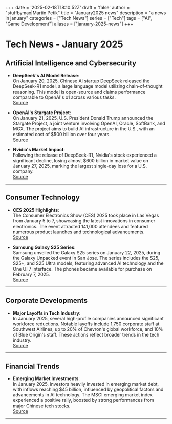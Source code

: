 +++
date = '2025-02-18T18:10:52Z'
draft = 'false'
author = "stuffbymax|Martin Petik"
title = "January2025 news"
description = "a news in january"
categories = ["Tech News"]
series = ["Tech"]
tags = ["AI", "Game Development"]
aliases = ["january-2025-news"]
+++
# Tech News - January 2025

## Artificial Intelligence and Cybersecurity

- **DeepSeek's AI Model Release**:  
  On January 20, 2025, Chinese AI startup DeepSeek released the DeepSeek-R1 model, a large language model utilizing chain-of-thought reasoning. This model is open-source and claims performance comparable to OpenAI's o1 across various tasks.  
  [Source](https://en.wikipedia.org/wiki/2025_in_artificial_intelligence?utm_source=chatgpt.com)

- **OpenAI's Stargate Project**:  
  On January 21, 2025, U.S. President Donald Trump announced the Stargate Project, a joint venture involving OpenAI, Oracle, SoftBank, and MGX. The project aims to build AI infrastructure in the U.S., with an estimated cost of $500 billion over four years.  
  [Source](https://en.wikipedia.org/wiki/2025_in_artificial_intelligence?utm_source=chatgpt.com)

- **Nvidia's Market Impact**:  
  Following the release of DeepSeek-R1, Nvidia's stock experienced a significant decline, losing almost $600 billion in market value on January 27, 2025, marking the largest single-day loss for a U.S. company.  
  [Source](https://en.wikipedia.org/wiki/2025?utm_source=chatgpt.com)

---

## Consumer Technology

- **CES 2025 Highlights**:  
  The Consumer Electronics Show (CES) 2025 took place in Las Vegas from January 5 to 7, showcasing the latest innovations in consumer electronics. The event attracted 141,000 attendees and featured numerous product launches and technological advancements.  
  [Source](https://en.wikipedia.org/wiki/CES_%28annual_technology_trade_show%29?utm_source=chatgpt.com)

- **Samsung Galaxy S25 Series**:  
  Samsung unveiled the Galaxy S25 series on January 22, 2025, during the Galaxy Unpacked event in San Jose. The series includes the S25, S25+, and S25 Ultra models, featuring advanced AI technology and the One UI 7 interface. The phones became available for purchase on February 7, 2025.  
  [Source](https://www.thesun.co.uk/shopping/32963255/samsung-galaxy-s25-pre-orders-where-to-buy/?utm_source=chatgpt.com)

---

## Corporate Developments

- **Major Layoffs in Tech Industry**:  
  In January 2025, several high-profile companies announced significant workforce reductions. Notable layoffs include 1,750 corporate staff at Southwest Airlines, up to 20% of Chevron's global workforce, and 10% of Blue Origin's staff. These actions reflect broader trends in the tech industry.  
  [Source](https://www.businessinsider.com/recent-company-layoffs-laying-off-workers-2025?utm_source=chatgpt.com)

---

## Financial Trends

- **Emerging Market Investments**:  
  In January 2025, investors heavily invested in emerging market debt, with inflows reaching $45 billion, influenced by geopolitical factors and advancements in AI technology. The MSCI emerging market index experienced a positive rally, boosted by strong performances from major Chinese tech stocks.  
  [Source](https://www.reuters.com/markets/investors-went-january-emerging-market-buying-spree-report-shows-2025-02-18/?utm_source=chatgpt.com)

---

